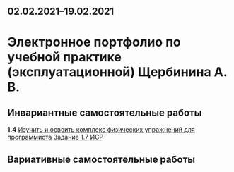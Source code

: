 ## 02.02.2021–19.02.2021
# Электронное портфолио по учебной практике (эксплуатационной) Щербинина А. В.
## Инвариантные самостоятельные работы
**1.4** [Изучить и освоить комплекс физических упражнений для программиста](https://github.com/SArtemS/SArtemS.github.io/blob/main/%D0%98%D0%A1%D0%A0/%D0%97%D0%B0%D0%B4%D0%B0%D0%BD%D0%B8%D0%B5%201.4%20%D0%98%D0%A1%D0%A0.pdf)
[Задание 1.7 ИСР](https://github.com/SArtemS/SArtemS.github.io/blob/main/%D0%98%D0%A1%D0%A0/%D0%97%D0%B0%D0%B4%D0%B0%D0%BD%D0%B8%D0%B5%201.7%20%D0%98%D0%A1%D0%A0.pdf)
## Вариативные самостоятельные работы
